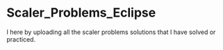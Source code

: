 # Scaler_Problems_Eclipse
I here by uploading all the scaler problems solutions that I have solved or practiced.
